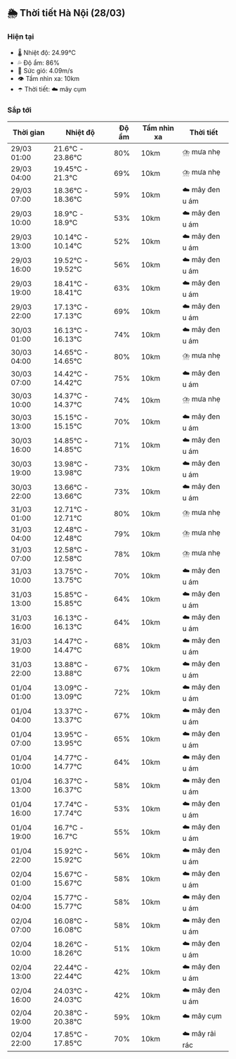 ## 🌦️ Thời tiết Hà Nội (28/03)

### Hiện tại

- 🌡️ Nhiệt độ: 24.99℃
- 💦 Độ ẩm: 86%
- 💨 Sức gió: 4.09m/s
- 👁️ Tầm nhìn xa: 10km
- ☂️ Thời tiết: ☁️ mây cụm

### Sắp tới

| Thời gian | Nhiệt độ | Độ ẩm | Tầm nhìn xa | Thời tiết |
| --- | --- | --- | --- | --- |
| 29/03 01:00 | 21.6℃ - 23.86℃ | 80% | 10km | ⛈️ mưa nhẹ |
| 29/03 04:00 | 19.45℃ - 21.3℃ | 69% | 10km | ⛈️ mưa nhẹ |
| 29/03 07:00 | 18.36℃ - 18.36℃ | 59% | 10km | ☁️ mây đen u ám |
| 29/03 10:00 | 18.9℃ - 18.9℃ | 53% | 10km | ☁️ mây đen u ám |
| 29/03 13:00 | 10.14℃ - 10.14℃ | 52% | 10km | ☁️ mây đen u ám |
| 29/03 16:00 | 19.52℃ - 19.52℃ | 56% | 10km | ☁️ mây đen u ám |
| 29/03 19:00 | 18.41℃ - 18.41℃ | 63% | 10km | ☁️ mây đen u ám |
| 29/03 22:00 | 17.13℃ - 17.13℃ | 69% | 10km | ☁️ mây đen u ám |
| 30/03 01:00 | 16.13℃ - 16.13℃ | 74% | 10km | ☁️ mây đen u ám |
| 30/03 04:00 | 14.65℃ - 14.65℃ | 80% | 10km | ⛈️ mưa nhẹ |
| 30/03 07:00 | 14.42℃ - 14.42℃ | 75% | 10km | ☁️ mây đen u ám |
| 30/03 10:00 | 14.37℃ - 14.37℃ | 74% | 10km | ⛈️ mưa nhẹ |
| 30/03 13:00 | 15.15℃ - 15.15℃ | 70% | 10km | ☁️ mây đen u ám |
| 30/03 16:00 | 14.85℃ - 14.85℃ | 71% | 10km | ☁️ mây đen u ám |
| 30/03 19:00 | 13.98℃ - 13.98℃ | 73% | 10km | ☁️ mây đen u ám |
| 30/03 22:00 | 13.66℃ - 13.66℃ | 73% | 10km | ☁️ mây đen u ám |
| 31/03 01:00 | 12.71℃ - 12.71℃ | 80% | 10km | ⛈️ mưa nhẹ |
| 31/03 04:00 | 12.48℃ - 12.48℃ | 79% | 10km | ⛈️ mưa nhẹ |
| 31/03 07:00 | 12.58℃ - 12.58℃ | 78% | 10km | ⛈️ mưa nhẹ |
| 31/03 10:00 | 13.75℃ - 13.75℃ | 70% | 10km | ☁️ mây đen u ám |
| 31/03 13:00 | 15.85℃ - 15.85℃ | 64% | 10km | ☁️ mây đen u ám |
| 31/03 16:00 | 16.13℃ - 16.13℃ | 64% | 10km | ☁️ mây đen u ám |
| 31/03 19:00 | 14.47℃ - 14.47℃ | 68% | 10km | ☁️ mây đen u ám |
| 31/03 22:00 | 13.88℃ - 13.88℃ | 67% | 10km | ☁️ mây đen u ám |
| 01/04 01:00 | 13.09℃ - 13.09℃ | 72% | 10km | ☁️ mây đen u ám |
| 01/04 04:00 | 13.37℃ - 13.37℃ | 67% | 10km | ☁️ mây đen u ám |
| 01/04 07:00 | 13.95℃ - 13.95℃ | 65% | 10km | ☁️ mây đen u ám |
| 01/04 10:00 | 14.77℃ - 14.77℃ | 64% | 10km | ☁️ mây đen u ám |
| 01/04 13:00 | 16.37℃ - 16.37℃ | 58% | 10km | ☁️ mây đen u ám |
| 01/04 16:00 | 17.74℃ - 17.74℃ | 53% | 10km | ☁️ mây đen u ám |
| 01/04 19:00 | 16.7℃ - 16.7℃ | 55% | 10km | ☁️ mây đen u ám |
| 01/04 22:00 | 15.92℃ - 15.92℃ | 56% | 10km | ☁️ mây đen u ám |
| 02/04 01:00 | 15.67℃ - 15.67℃ | 58% | 10km | ☁️ mây đen u ám |
| 02/04 04:00 | 15.77℃ - 15.77℃ | 58% | 10km | ☁️ mây đen u ám |
| 02/04 07:00 | 16.08℃ - 16.08℃ | 58% | 10km | ☁️ mây đen u ám |
| 02/04 10:00 | 18.26℃ - 18.26℃ | 51% | 10km | ☁️ mây đen u ám |
| 02/04 13:00 | 22.44℃ - 22.44℃ | 42% | 10km | ☁️ mây đen u ám |
| 02/04 16:00 | 24.03℃ - 24.03℃ | 42% | 10km | ☁️ mây đen u ám |
| 02/04 19:00 | 20.38℃ - 20.38℃ | 59% | 10km | ☁️ mây cụm |
| 02/04 22:00 | 17.85℃ - 17.85℃ | 70% | 10km | ☁️ mây rải rác |
